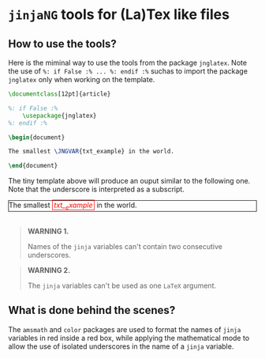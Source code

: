 `jinjaNG` tools for (La)Tex like files
======================================

How to use the tools?
---------------------

Here is the miminal way to use the tools from the package `jnglatex`. Note the use of `%: if False :% ... %: endif :%` suchas to import the package `jnglatex` only when working on the template.

~~~latex
\documentclass[12pt]{article}

%: if False :%
    \usepackage{jnglatex}
%: endif :%

\begin{document}

The smallest \JNGVAR{txt_example} in the world.

\end{document}
~~~

The tiny template above will produce an ouput similar to the following one. Note that the underscore is interpreted as a subscript.

<div style="border: solid 1px; padding: 4px 6px, margin-bottom:12px;">
The smallest <span style="color: red; font-style: italic;border: solid 1px; padding: 1px 3px">txt_<sub>e</sub>xample</span> in the world.
</div>
<br/>

> **WARNING 1.**
>
> Names of the `jinja` variables can't contain two consecutive underscores.


> **WARNING 2.**
>
> The `jinja` variables can't be used as one `LaTeX` argument.


What is done behind the scenes?
-------------------------------

The `amsmath` and `color` packages are used to format the names of `jinja` variables in red inside a red box, while applying the mathematical mode to allow the use of isolated underscores in the name of a `jinja` variable.
